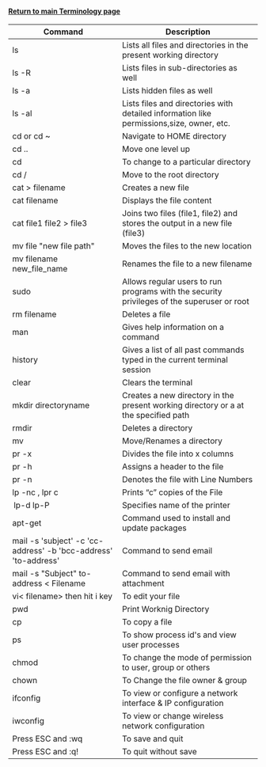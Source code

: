 #### [Return to main Terminology page](https://github.com/hydropero/Terminology)

| Command    | Description |
| ----------- | ----------- |
| ls      | Lists all files and directories in the present working directory       |
| ls -R   | Lists files in sub-directories as well      |
| ls -a   | Lists hidden files as well        |
| ls -al  | Lists files and directories with detailed information like permissions,size, owner, etc.      |
| cd or cd ~ | Navigate to HOME directory        |
| cd ..   | Move one level up       |
| cd      | To change to a particular directory    |
| cd /    | Move to the root directory       |
| cat > filename  | Creates a new file    |
| cat filename   | Displays the file content      |
| cat file1 file2 > file3    | Joins two files (file1, file2) and stores the output in a new file (file3)   |
| mv file "new file path"   | Moves the files to the new location    |
| mv filename new_file_name    | Renames the file to a new filename     |
| sudo    | Allows regular users to run programs with the security privileges of the superuser or root    |
| rm filename    | Deletes a file     |
| man    | Gives help information on a command      |
| history     | Gives a list of all past commands typed in the current terminal session   |
| clear | Clears the terminal  |
| mkdir directoryname    | Creates a new directory in the present working directory or a at the specified path    |
| rmdir  | Deletes a directory  |
| mv  | Move/Renames a directory  |
| pr -x   | Divides the file into x columns    |
| pr -h  | Assigns a header to the file      |
| pr -n    | Denotes the file with Line Numbers   |
| lp -nc , lpr c  | Prints “c” copies of the File     |
|  lp-d lp-P    | Specifies name of the printer    |
| apt-get | Command used to install and update packages   |
| mail -s 'subject' -c 'cc-address' -b 'bcc-address' 'to-address'   | Command to send email |
| mail -s "Subject" to-address < Filename  | Command to send email with attachment    |
| vi< filename> then hit i key | To edit your file |
| pwd | Print Worknig Directory |
|cp <source> <destination> | To copy a file |
|ps| To show process id's and view user processes|
|chmod | To change the mode of permission to user, group or others |
|chown| To Change the file owner & group |
|ifconfig | To view or configure a network interface & IP configuration |
|iwconfig | To view or change wireless network configuration |
|Press ESC and :wq| To save and quit
|Press ESC and :q!| To quit without save|
